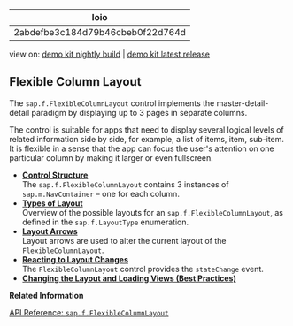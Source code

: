 <!-- loio2abdefbe3c184d79b46cbeb0f22d764d -->

| loio |
| -----|
| 2abdefbe3c184d79b46cbeb0f22d764d |

<div id="loio">

view on: [demo kit nightly build](https://openui5nightly.hana.ondemand.com/#/topic/2abdefbe3c184d79b46cbeb0f22d764d) | [demo kit latest release](https://openui5.hana.ondemand.com/#/topic/2abdefbe3c184d79b46cbeb0f22d764d)</div>

## Flexible Column Layout

The `sap.f.FlexibleColumnLayout` control implements the master-detail-detail paradigm by displaying up to 3 pages in separate columns.

The control is suitable for apps that need to display several logical levels of related information side by side, for example, a list of items, item, sub-item. It is flexible in a sense that the app can focus the user's attention on one particular column by making it larger or even fullscreen.

-   **[Control Structure](Control_Structure_a254991.md "The sap.f.FlexibleColumnLayout contains 3 instances of
			sap.m.NavContainer  – one for each column.")**  
The `sap.f.FlexibleColumnLayout` contains 3 instances of `sap.m.NavContainer` – one for each column.
-   **[Types of Layout](Types_of_Layout_3b9f760.md "Overview of the possible layouts for an sap.f.FlexibleColumnLayout, as
		defined in the sap.f.LayoutType enumeration.")**  
Overview of the possible layouts for an `sap.f.FlexibleColumnLayout`, as defined in the `sap.f.LayoutType` enumeration.
-   **[Layout Arrows](Layout_Arrows_24a9e0e.md "Layout arrows are used to alter the current layout of the
			FlexibleColumnLayout.")**  
Layout arrows are used to alter the current layout of the `FlexibleColumnLayout`.
-   **[Reacting to Layout Changes](Reacting_to_Layout_Changes_de31215.md "The FlexibleColumnLayout control provides the
			stateChange event. ")**  
The `FlexibleColumnLayout` control provides the `stateChange` event.
-   **[Changing the Layout and Loading Views \(Best Practices\)](Changing_the_Layout_and_Loading_Views_(Best_Practices)_607a316.md "")**  


**Related Information**  


[API Reference: `sap.f.FlexibleColumnLayout`](https://openui5.hana.ondemand.com/#docs/api/symbols/sap.f.FlexibleColumnLayout.html)

